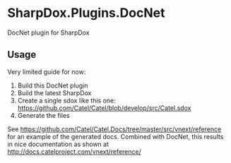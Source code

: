 # SharpDox.Plugins.DocNet
DocNet plugin for SharpDox


## Usage

Very limited guide for now:

1. Build this DocNet plugin
2. Build the latest SharpDox
3. Create a single sdox like this one: https://github.com/Catel/Catel/blob/develop/src/Catel.sdox
4. Generate the files

See https://github.com/Catel/Catel.Docs/tree/master/src/vnext/reference for an example of the generated docs. Combined with DocNet, this results in nice documentation as shown at http://docs.catelproject.com/vnext/reference/